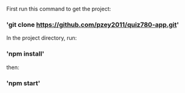 First run this command to get the project:
### 'git clone https://github.com/pzey2011/quiz780-app.git'


In the project directory, run:
### 'npm install'

then:
### 'npm start'
